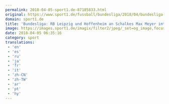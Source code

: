 ```yaml
---
permalink: 2018-04-05-sport1.de-87185833.html
original: https://www.sport1.de/fussball/bundesliga/2018/04/bundesliga-rb-leipzig-und-hoffenheim-an-schalkes-max-meyer-interessiert
domain: sport1.de
title: 'Bundesliga: RB Leipzig und Hoffenheim an Schalkes Max Meyer interessiert'
image: https://images.sport1.de/imagix/filter2/jpeg/_set=og_image,focus=52x57/imagix/e643896b-2d15-11e8-87b1-f80f41fc63ce
date: 2018-04-05 06:35:16
category: sport
translations: 
 - 'en'
 - 'es'
 - 'ru'
 - 'ja'
 - 'fr'
 - 'it'
 - 'zh-CN'
 - 'zh-TW'
 - 'ar'
 - 'pt'
 - 'hy'
---
```


